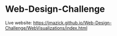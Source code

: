 # Web-Design-Challenge

Live website: https://jmazick.github.io/Web-Design-Challenge/WebVisualizations/index.html
